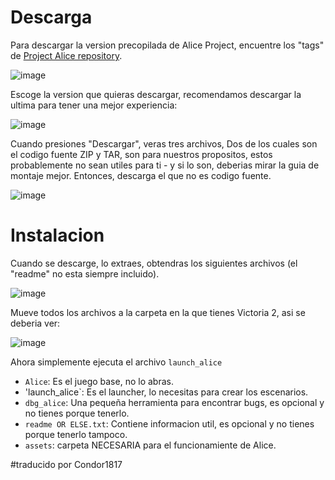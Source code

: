 # Descarga

Para descargar la version precopilada de Alice Project, encuentre los "tags" de [Project Alice repository](https://github.com/schombert/Project-Alice).

![image](https://github.com/schombert/Project-Alice/assets/39974089/0d393492-0471-44b2-b222-4efe6ed57c92)

Escoge la version que quieras descargar, recomendamos descargar la ultima para tener una mejor experiencia:

![image](https://github.com/schombert/Project-Alice/assets/39974089/4f179bf2-773b-4b2c-84f1-142cde855918)

Cuando presiones "Descargar", veras tres archivos, Dos de los cuales son el codigo fuente ZIP y TAR, son para nuestros propositos, estos probablemente no sean utiles para ti - y si lo son, deberias mirar la guia de montaje mejor. Entonces, descarga el que no es codigo fuente.

![image](https://github.com/schombert/Project-Alice/assets/39974089/a32e10a5-8caf-4c0c-8aab-b141736a41e3)

# Instalacion

Cuando se descarge, lo extraes, obtendras los siguientes archivos (el "readme" no esta siempre incluido).

![image](https://github.com/schombert/Project-Alice/assets/39974089/d669abdd-647a-4417-ac8a-2a5c9c6e6fec)

Mueve todos los archivos a la carpeta en la que tienes Victoria 2, asi se deberia ver:

![image](https://github.com/schombert/Project-Alice/assets/39974089/3dd79391-999b-410e-8bd1-020437d34b89)

Ahora simplemente ejecuta el archivo `launch_alice`

- `Alice`: Es el juego base, no lo abras.
- 'launch_alice`: Es el launcher, lo necesitas para crear los escenarios.
- `dbg_alice`: Una pequeña herramienta para encontrar bugs, es opcional y no tienes porque tenerlo.
- `readme OR ELSE.txt`: Contiene informacion util, es opcional y no tienes porque tenerlo tampoco.
- `assets`: carpeta NECESARIA para el funcionamiente de Alice.

#traducido por Condor1817